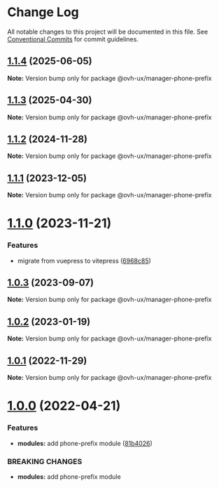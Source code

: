 # Change Log

All notable changes to this project will be documented in this file.
See [Conventional Commits](https://conventionalcommits.org) for commit guidelines.

## [1.1.4](https://github.com/ovh/manager/compare/@ovh-ux/manager-phone-prefix@1.1.3...@ovh-ux/manager-phone-prefix@1.1.4) (2025-06-05)

**Note:** Version bump only for package @ovh-ux/manager-phone-prefix





## [1.1.3](https://github.com/ovh/manager/compare/@ovh-ux/manager-phone-prefix@1.1.2...@ovh-ux/manager-phone-prefix@1.1.3) (2025-04-30)

**Note:** Version bump only for package @ovh-ux/manager-phone-prefix





## [1.1.2](https://github.com/ovh/manager/compare/@ovh-ux/manager-phone-prefix@1.1.1...@ovh-ux/manager-phone-prefix@1.1.2) (2024-11-28)

**Note:** Version bump only for package @ovh-ux/manager-phone-prefix





## [1.1.1](https://github.com/ovh/manager/compare/@ovh-ux/manager-phone-prefix@1.1.0...@ovh-ux/manager-phone-prefix@1.1.1) (2023-12-05)

**Note:** Version bump only for package @ovh-ux/manager-phone-prefix





# [1.1.0](https://github.com/ovh/manager/compare/@ovh-ux/manager-phone-prefix@1.0.3...@ovh-ux/manager-phone-prefix@1.1.0) (2023-11-21)


### Features

* migrate from vuepress to vitepress ([6968c85](https://github.com/ovh/manager/commit/6968c85f00e19c41bc240abb37a50e9dacf9c5e5))





## [1.0.3](https://github.com/ovh/manager/compare/@ovh-ux/manager-phone-prefix@1.0.2...@ovh-ux/manager-phone-prefix@1.0.3) (2023-09-07)

**Note:** Version bump only for package @ovh-ux/manager-phone-prefix





## [1.0.2](https://github.com/ovh/manager/compare/@ovh-ux/manager-phone-prefix@1.0.1...@ovh-ux/manager-phone-prefix@1.0.2) (2023-01-19)

**Note:** Version bump only for package @ovh-ux/manager-phone-prefix





## [1.0.1](https://github.com/ovh/manager/compare/@ovh-ux/manager-phone-prefix@1.0.0...@ovh-ux/manager-phone-prefix@1.0.1) (2022-11-29)

**Note:** Version bump only for package @ovh-ux/manager-phone-prefix





# [1.0.0](https://github.com/ovh/manager/compare/@ovh-ux/manager-phone-prefix@0.0.0...@ovh-ux/manager-phone-prefix@1.0.0) (2022-04-21)


### Features

* **modules:** add phone-prefix module ([81b4026](https://github.com/ovh/manager/commit/81b4026f84b0e6e7993465d1bfc5ff35619f5f8a))


### BREAKING CHANGES

* **modules:** add phone-prefix module
